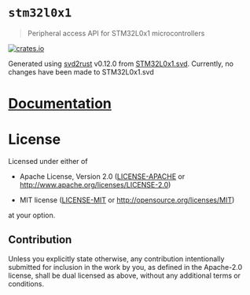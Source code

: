 # `stm32l0x1`
> Peripheral access API for STM32L0x1 microcontrollers

[![crates.io](https://img.shields.io/crates/v/stm32l0x1.svg)](https://crates.io/crates/stm32l0x1)


Generated using [svd2rust] v0.12.0 from [STM32L0x1.svd]. Currently, no changes have been made to STM32L0x1.svd

[STM32L0x1.svd]: resources/STM32L0x1.svd
[svd2rust]: https://github.com/japaric/svd2rust

# [Documentation](https://docs.rs/stm32l0x1/)

# License

Licensed under either of

- Apache License, Version 2.0 ([LICENSE-APACHE](LICENSE-APACHE) or
  http://www.apache.org/licenses/LICENSE-2.0)

- MIT license ([LICENSE-MIT](LICENSE-MIT) or http://opensource.org/licenses/MIT)

at your option.

## Contribution

Unless you explicitly state otherwise, any contribution intentionally submitted
for inclusion in the work by you, as defined in the Apache-2.0 license, shall be
dual licensed as above, without any additional terms or conditions.
